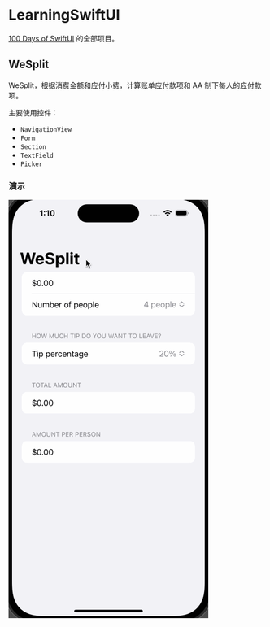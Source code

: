 # LearningSwiftUI
[100 Days of SwiftUI](https://www.hackingwithswift.com/100/swiftui) 的全部项目。

## WeSplit
WeSplit，根据消费金额和应付小费，计算账单应付款项和 AA 制下每人的应付款项。

主要使用控件：
- `NavigationView`
- `Form`
- `Section`
- `TextField`
- `Picker`

### 演示

![WeSplit](./Resources/WeSplit.gif)
